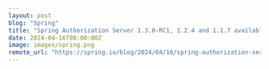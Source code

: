 ```yaml
---
layout: post
blog: "Spring"
title: "Spring Authorization Server 1.3.0-RC1, 1.2.4 and 1.1.7 available now"
date: 2024-04-16T00:00:00Z
image: images/spring.png
remote_url: "https://spring.io/blog/2024/04/16/spring-authorization-server-1-3-0-rc1-1-2-4-and-1-1-7-available-now"
---
```

